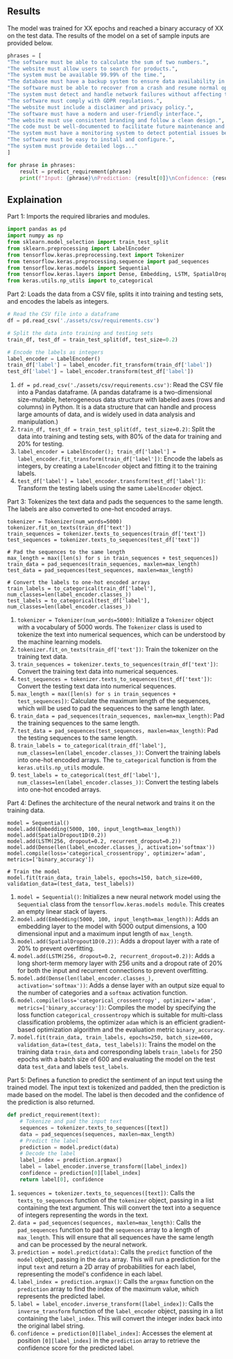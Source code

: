 ## Results
The model was trained for XX epochs and reached a binary accuracy of XX on the test data.
The results of the model on a set of sample inputs are provided below.

```python
phrases = [
"The software must be able to calculate the sum of two numbers.",
"The website must allow users to search for products.",
"The system must be available 99.99% of the time.",
"The database must have a backup system to ensure data availability in case of failure.",
"The software must be able to recover from a crash and resume normal operations without data loss.",
"The system must detect and handle network failures without affecting the user experience.",
"The software must comply with GDPR regulations.",
"The website must include a disclaimer and privacy policy.",
"The software must have a modern and user-friendly interface.",
"The website must use consistent branding and follow a clean design.",
"The code must be well-documented to facilitate future maintenance and upgrades.",
"The system must have a monitoring system to detect potential issues before they become critical.",
"The software must be easy to install and configure.",
"The system must provide detailed logs..."
]

for phrase in phrases:
    result = predict_requirement(phrase)
    print(f"Input: {phrase}\nPrediction: {result[0]}\nConfidence: {result[1]}")
```

## Explaination

Part 1: Imports the required libraries and modules.
```python
import pandas as pd
import numpy as np
from sklearn.model_selection import train_test_split
from sklearn.preprocessing import LabelEncoder
from tensorflow.keras.preprocessing.text import Tokenizer
from tensorflow.keras.preprocessing.sequence import pad_sequences
from tensorflow.keras.models import Sequential
from tensorflow.keras.layers import Dense, Embedding, LSTM, SpatialDropout1D
from keras.utils.np_utils import to_categorical
```

Part 2: Loads the data from a CSV file, splits it into training and testing sets, and encodes the labels as integers.
```python
# Read the CSV file into a dataframe
df = pd.read_csv('./assets/csv/requirements.csv')

# Split the data into training and testing sets
train_df, test_df = train_test_split(df, test_size=0.2)

# Encode the labels as integers
label_encoder = LabelEncoder()
train_df['label'] = label_encoder.fit_transform(train_df['label'])
test_df['label'] = label_encoder.transform(test_df['label'])
```

1. `df = pd.read_csv('./assets/csv/requirements.csv')`: Read the CSV file into a Pandas dataframe. (A pandas dataframe is a two-dimensional size-mutable, heterogeneous data structure with labeled axes (rows and columns) in Python. It is a data structure that can handle and process large amounts of data, and is widely used in data analysis and manipulation.)
2. `train_df, test_df = train_test_split(df, test_size=0.2)`: Split the data into training and testing sets, with 80% of the data for training and 20% for testing.
3. `label_encoder = LabelEncoder(); train_df['label'] = label_encoder.fit_transform(train_df['label'])`: Encode the labels as integers, by creating a `LabelEncoder` object and fitting it to the training labels.
4. `test_df['label'] = label_encoder.transform(test_df['label'])`: Transform the testing labels using the same `LabelEncoder` object.

Part 3: Tokenizes the text data and pads the sequences to the same length. The labels are also converted to one-hot encoded arrays.
```# Tokenize the text
tokenizer = Tokenizer(num_words=5000)
tokenizer.fit_on_texts(train_df['text'])
train_sequences = tokenizer.texts_to_sequences(train_df['text'])
test_sequences = tokenizer.texts_to_sequences(test_df['text'])

# Pad the sequences to the same length
max_length = max([len(s) for s in train_sequences + test_sequences])
train_data = pad_sequences(train_sequences, maxlen=max_length)
test_data = pad_sequences(test_sequences, maxlen=max_length)

# Convert the labels to one-hot encoded arrays
train_labels = to_categorical(train_df['label'], num_classes=len(label_encoder.classes_))
test_labels = to_categorical(test_df['label'], num_classes=len(label_encoder.classes_))
```

1. `tokenizer = Tokenizer(num_words=5000)`: Initialize a `Tokenizer` object with a vocabulary of 5000 words. The `Tokenizer` class is used to tokenize the text into numerical sequences, which can be understood by the machine learning models. 
2. `tokenizer.fit_on_texts(train_df['text'])`: Train the tokenizer on the training text data.
3. `train_sequences = tokenizer.texts_to_sequences(train_df['text'])`: Convert the training text data into numerical sequences.
4. `test_sequences = tokenizer.texts_to_sequences(test_df['text'])`: Convert the testing text data into numerical sequences.
5. `max_length = max([len(s) for s in train_sequences + test_sequences])`: Calculate the maximum length of the sequences, which will be used to pad the sequences to the same length later.
6. `train_data = pad_sequences(train_sequences, maxlen=max_length)`: Pad the training sequences to the same length.
7. `test_data = pad_sequences(test_sequences, maxlen=max_length)`: Pad the testing sequences to the same length.
8. `train_labels = to_categorical(train_df['label'], num_classes=len(label_encoder.classes_))`: Convert the training labels into one-hot encoded arrays. The `to_categorical` function is from the `keras.utils.np_utils` module.
9. `test_labels = to_categorical(test_df['label'], num_classes=len(label_encoder.classes_))`: Convert the testing labels into one-hot encoded arrays.

Part 4: Defines the architecture of the neural network and trains it on the training data.
```# Define the neural network architecture
model = Sequential()
model.add(Embedding(5000, 100, input_length=max_length))
model.add(SpatialDropout1D(0.2))
model.add(LSTM(256, dropout=0.2, recurrent_dropout=0.2))
model.add(Dense(len(label_encoder.classes_), activation='softmax'))
model.compile(loss='categorical_crossentropy', optimizer='adam', metrics=['binary_accuracy'])

# Train the model
model.fit(train_data, train_labels, epochs=150, batch_size=600, validation_data=(test_data, test_labels))
```

1. `model = Sequential()`: Initializes a new neural network model using the `Sequential` class from the `tensorflow.keras.models module`. This creates an empty linear stack of layers.
2. `model.add(Embedding(5000, 100, input_length=max_length))`: Adds an embedding layer to the model with 5000 output dimensions, a 100 dimensional input and a maximum input length of `max_length`.
3. `model.add(SpatialDropout1D(0.2))`: Adds a dropout layer with a rate of 20% to prevent overfitting.
4. `model.add(LSTM(256, dropout=0.2, recurrent_dropout=0.2))`: Adds a long short-term memory layer with 256 units and a dropout rate of 20% for both the input and recurrent connections to prevent overfitting.
5. `model.add(Dense(len(label_encoder.classes_), activation='softmax'))`: Adds a dense layer with an output size equal to the number of categories and a `softmax` activation function.
6. `model.compile(loss='categorical_crossentropy', optimizer='adam', metrics=['binary_accuracy'])`: Compiles the model by specifying the loss function `categorical_crossentropy` which is suitable for multi-class classification problems, the optimizer `adam` which is an efficient gradient-based optimization algorithm and the evaluation metric `binary_accuracy`.
7. `model.fit(train_data, train_labels, epochs=250, batch_size=600, validation_data=(test_data, test_labels))`: Trains the model on the training data `train_data` and corresponding labels `train_labels` for 250 epochs with a batch size of 600 and evaluating the model on the test data `test_data` and labels `test_labels`.

Part 5: Defines a function to predict the sentiment of an input text using the trained model. The input text is tokenized and padded, then the prediction is made based on the model. The label is then decoded and the confidence of the prediction is also returned.
```python
def predict_requirement(text):
    # Tokenize and pad the input text
    sequences = tokenizer.texts_to_sequences([text])
    data = pad_sequences(sequences, maxlen=max_length)
    # Predict the label
    prediction = model.predict(data)
    # Decode the label
    label_index = prediction.argmax()
    label = label_encoder.inverse_transform([label_index])
    confidence = prediction[0][label_index]
    return label[0], confidence
```

1. `sequences = tokenizer.texts_to_sequences([text])`: Calls the `texts_to_sequences` function of the `tokenizer` object, passing in a list containing the text argument. This will convert the text into a sequence of integers representing the words in the text.
2. `data = pad_sequences(sequences, maxlen=max_length)`: Calls the `pad_sequences` function to pad the `sequences` array to a length of `max_length`. This will ensure that all sequences have the same length and can be processed by the neural network.
3. `prediction = model.predict(data)`: Calls the `predict` function of the `model` object, passing in the `data` array. This will run a prediction for the input `text` and return a 2D array of probabilities for each label, representing the model's confidence in each label.
4. `label_index = prediction.argmax()`: Calls the `argmax` function on the `prediction` array to find the index of the maximum value, which represents the predicted label.
5. `label = label_encoder.inverse_transform([label_index])`: Calls the `inverse_transform` function of the `label_encoder` object, passing in a list containing the `label_index`. This will convert the integer index back into the original label string.
6. `confidence = prediction[0][label_index]`: Accesses the element at position `[0][label_index]` in the `prediction` array to retrieve the confidence score for the predicted label.
